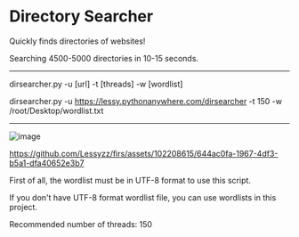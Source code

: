 # Directory Searcher

Quickly finds directories of websites!

Searching 4500-5000 directories in 10-15 seconds.

--------

dirsearcher.py -u [url] -t [threads] -w [wordlist]

dirsearcher.py -u https://lessy.pythonanywhere.com/dirsearcher -t 150 -w /root/Desktop/wordlist.txt

---

![image](https://github.com/Lessyzz/firs/assets/102208615/e401b359-004c-4465-9fd2-3559c7f16f85)

https://github.com/Lessyzz/firs/assets/102208615/644ac0fa-1967-4df3-b5a1-dfa40652e3b7

First of all, the wordlist must be in UTF-8 format to use this script.

If you don't have UTF-8 format wordlist file, you can use wordlists in this project.

Recommended number of threads: 150

